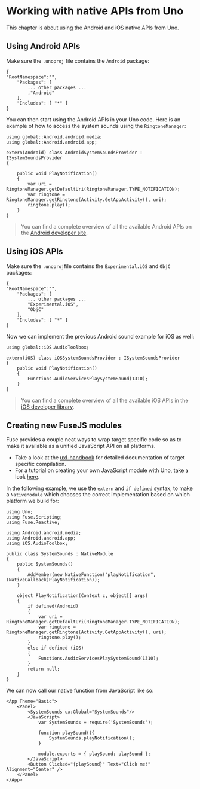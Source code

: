 # Working with native APIs from Uno

This chapter is about using the Android and iOS native APIs from Uno.

## Using Android APIs

Make sure the `.unoproj` file contains the `Android` package:

```
{
"RootNamespace":"",
	"Packages": [
		... other packages ...
		,"Android"
	],
	"Includes": [ "*" ]
}
```

You can then start using the Android APIs in your Uno code.
Here is an example of how to access the system sounds using the `RingtoneManager`:

```
using global::Android.android.media;
using global::Android.android.app;

extern(Android) class AndroidSystemSoundsProvider : ISystemSoundsProvider
{

	public void PlayNotification()
	{
		var uri = RingtoneManager.getDefaultUri(RingtoneManager.TYPE_NOTIFICATION);
		var ringtone = RingtoneManager.getRingtone(Activity.GetAppActivity(), uri);
		ringtone.play();
	}
}
```

> You can find a complete overview of all the available Android APIs on the <a href="http://developer.android.com/reference/android/media/RingtoneManager.html">Android developer site</a>.

## Using iOS APIs

Make sure the `.unoproj`file contains the `Experimental.iOS` and `ObjC` packages:

```
{
"RootNamespace":"",
	"Packages": [
		... other packages ...
		"Experimental.iOS",
		"ObjC"
	],
	"Includes": [ "*" ]
}
```

Now we can implement the previous Android sound example for iOS as well:

```
using global::iOS.AudioToolbox;

extern(iOS) class iOSSystemSoundsProvider : ISystemSoundsProvider
{
	public void PlayNotification()
	{
		Functions.AudioServicesPlaySystemSound(1310);
	}
}
```

> You can find a complete overview of all the available iOS APIs in the <a href="https://developer.apple.com/library/prerelease/ios/documentation/AudioToolbox/Reference/SystemSoundServicesReference/index.html#//apple_ref/c/func/AudioServicesPlaySystemSound">iOS developer library</a>.

## Creating new FuseJS modules

Fuse provides a couple neat ways to wrap target specific code so as to make it available as a unified JavaScript API on all platforms.

* Take a look at the [uxl-handbook](https://www.fusetools.com/developers/guides/uxl-handbook) for detailed documentation of target specific compilation.
* For a tutorial on creating your own JavaScript module with Uno, take a look [here](https://www.fusetools.com/community/guides/fusejs/nativemodules).

In the following example, we use the `extern` and `if defined` syntax, to make a `NativeModule` which chooses the correct implementation based on which platform we build for:

```
using Uno;
using Fuse.Scripting;
using Fuse.Reactive;

using Android.android.media;
using Android.android.app;
using iOS.AudioToolbox;

public class SystemSounds : NativeModule
{
	public SystemSounds()
	{
		AddMember(new NativeFunction("playNotification", (NativeCallback)PlayNotification));
	}

	object PlayNotification(Context c, object[] args)
	{
		if defined(Android)
		{
			var uri = RingtoneManager.getDefaultUri(RingtoneManager.TYPE_NOTIFICATION);
			var ringtone = RingtoneManager.getRingtone(Activity.GetAppActivity(), uri);
			ringtone.play();
		}
		else if defined (iOS)
		{
			Functions.AudioServicesPlaySystemSound(1310);
		}
		return null;
	}
}
```

We can now call our native function from JavaScript like so:

```
<App Theme="Basic">
	<Panel>
		<SystemSounds ux:Global="SystemSounds"/>
		<JavaScript>
			var SystemSounds = require('SystemSounds');

			function playSound(){
				SystemSounds.playNotification();
			}

			module.exports = { playSound: playSound };
		</JavaScript>
		<Button Clicked="{playSound}" Text="Click me!" Alignment="Center" />
	</Panel>
</App>
```
